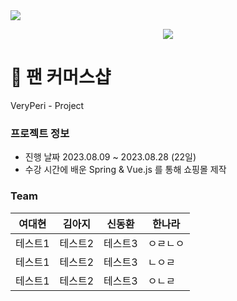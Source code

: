 <img src="https://capsule-render.vercel.app/api?type=waving&color=auto&height=200&section=header&text=%E3%80%80&fontSize=90&color=auto~lightpurple" />

<p align="center">
  <img src="https://github.com/dkth1122/Project_4/assets/130977379/8968344a-101a-4679-8437-072d769dd9b1" />
</p>




# 🔎 팬 커머스샵
VeryPeri - Project

### 프로젝트 정보
* 진행 날짜 2023.08.09 ~ 2023.08.28 (22일)
* 수강 시간에 배운 Spring & Vue.js 를 통해 쇼핑몰 제작


### Team

|여대현|김아지|신동환|한나라|
|------|---|---|---|
|테스트1|테스트2|테스트3|ㅇㄹㄴㅇ|
|테스트1|테스트2|테스트3|ㄴㅇㄹ|
|테스트1|테스트2|테스트3|ㅇㄴㄹ|
